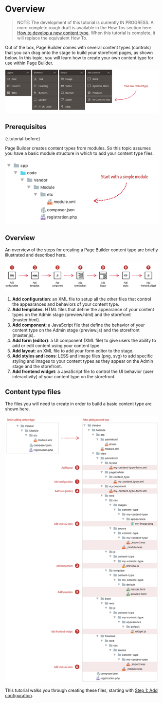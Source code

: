 # Overview

> NOTE: The development of this tutorial is currently IN PROGRESS. A more complete rough draft is available in the How Tos section here: [How to develop a new content type](docs/how-to/how-to-develop-new-content-type.md). When this tutorial is complete, it will replace the equivalent How To.

Out of the box, Page Builder comes with several content types (controls) that you can drag onto the stage to build your storefront pages, as shown below. In this topic, you will learn how to create your own content type for use within Page Builder.

![Page Builder Content Types](../images/panel-horizontal.png)

## Prerequisites
{:.tutorial-before}

Page Builder creates content types from modules. So this topic assumes you have a basic module structure in which to add your content type files.

![Minimum module structure](../images/module-minimum-structure.png)

## Overview

An overview of the steps for creating a Page Builder content type are briefly illustrated and described here.

![Creating Custom Content Types](../images/content-type-overview.png)

1. **Add configuration**: an XML file to setup all the other files that control the appearances and behaviors of your content type.  
2. **Add templates**: HTML files that define the appearance of your content types on the Admin stage (preview.html) and the storefront (master.html).
3. **Add component**: a JavaScript file that define the behavior of your content type on the Admin stage (preview.js) and the storefront (master.js).
4. **Add form (editor)**: a UI component (XML file) to give users the ability to add or edit content using your content type.
5. **Add layout**: an XML file to add your form editor to the stage. 
6. **Add styles and icons**: LESS and image files (png, svg) to add specific styling and images to your content types as they appear on the Admin stage and the storefront. 
7. **Add frontend widget**: a JavaScript file to control the UI behavior (user interactivity) of your content type on the storefront.  

## Content type files

The files you will need to create in order to build a basic content type are shown here.

![Before and after content type](../images/content-type-files.png)

This tutorial walks you through creating these files, starting with [Step 1: Add configuration](step-1-add-configuration.md).
